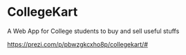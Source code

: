 # CollegeKart
A Web App for College students to buy and sell useful stuffs

https://prezi.com/p/pbwzgkcxho8p/collegekart/#
